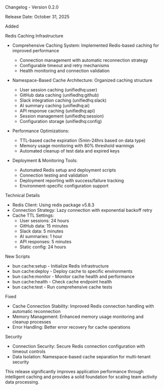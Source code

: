 Changelog - Version 0.2.0

Release Date: October 31, 2025

Added

Redis Caching Infrastructure
- Comprehensive Caching System: Implemented Redis-based caching for improved performance
  - Connection management with automatic reconnection strategy
  - Configurable timeout and retry mechanisms
  - Health monitoring and connection validation
  
- Namespace-Based Cache Architecture: Organized caching structure
  - User session caching (unifiedhq:user)
  - GitHub data caching (unifiedhq:github) 
  - Slack integration caching (unifiedhq:slack)
  - AI summary caching (unifiedhq:ai)
  - API response caching (unifiedhq:api)
  - Session management (unifiedhq:session)
  - Configuration storage (unifiedhq:config)

- Performance Optimizations: 
  - TTL-based cache expiration (5min-24hrs based on data type)
  - Memory usage monitoring with 80% threshold warnings
  - Automated cleanup of test data and expired keys

- Deployment & Monitoring Tools:
  - Automated Redis setup and deployment scripts
  - Connection testing and validation
  - Deployment reporting with success/failure tracking
  - Environment-specific configuration support

Technical Details

- Redis Client: Using redis package v5.8.3
- Connection Strategy: Lazy connection with exponential backoff retry
- Cache TTL Settings:
  - User sessions: 24 hours
  - GitHub data: 15 minutes  
  - Slack data: 5 minutes
  - AI summaries: 1 hour
  - API responses: 5 minutes
  - Static config: 24 hours

New Scripts

- bun cache:setup - Initialize Redis infrastructure
- bun cache:deploy - Deploy cache to specific environments
- bun cache:monitor - Monitor cache health and performance
- bun cache:health - Check cache endpoint health
- bun cache:test - Run comprehensive cache tests

Fixed
- Cache Connection Stability: Improved Redis connection handling with automatic reconnection
- Memory Management: Enhanced memory usage monitoring and cleanup processes
- Error Handling: Better error recovery for cache operations

Security
- Connection Security: Secure Redis connection configuration with timeout controls
- Data Isolation: Namespace-based cache separation for multi-tenant security

This release significantly improves application performance through intelligent caching and provides a solid foundation for scaling team activity data processing.